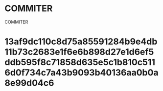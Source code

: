 # COMMITER
COMMITER






# 13af9dc110c8d75a85591284b9e4db11b73c2683e1f6e6b898d27e1d6ef5ddb595f8c71858d635e5c1b810c5116d0f734c7a43b9093b40136aa0b0a8e99d04c6
